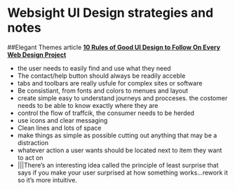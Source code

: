 # Websight UI Design strategies and notes
##Elegant Themes article
[**10 Rules of Good UI Design to Follow On Every Web Design Project**](https://www.elegantthemes.com/blog/resources/10-rules-of-good-ui-design-to-follow-on-every-web-design-project)
- the user needs to easily find and use what they need
- The contact/help button should always be readily acceble
- tabs and toolbars are really usfule for complex sites or software
- Be consistiant, from fonts and colors to menues and layout
- create simple easy to understand journeys and procceses. the costomer needs to be able to know exactly where they are
- control the flow of traffcik, the consumer needs to be herded
- use icons and clear messaging
- Clean lines and lots of space
- make things as simple as possible cutting out anything that may be a distraction
- whatever action a user wants should be located next to item they want to act on
- |||There’s an interesting idea called the principle of least surprise that says if you make your user surprised at how something works…rework it so it’s more intuitive.
